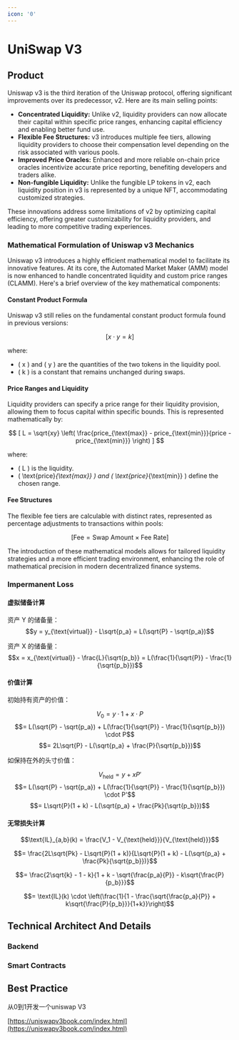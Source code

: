 ```yaml
---
icon: '0'
---
```


# UniSwap V3

## Product

Uniswap v3 is the third iteration of the Uniswap protocol, offering significant improvements over its predecessor, v2. Here are its main selling points:

* **Concentrated Liquidity:** Unlike v2, liquidity providers can now allocate their capital within specific price ranges, enhancing capital efficiency and enabling better fund use.
* **Flexible Fee Structures:** v3 introduces multiple fee tiers, allowing liquidity providers to choose their compensation level depending on the risk associated with various pools.
* **Improved Price Oracles:** Enhanced and more reliable on-chain price oracles incentivize accurate price reporting, benefiting developers and traders alike.
* **Non-fungible Liquidity:** Unlike the fungible LP tokens in v2, each liquidity position in v3 is represented by a unique NFT, accommodating customized strategies.

These innovations address some limitations of v2 by optimizing capital efficiency, offering greater customizability for liquidity providers, and leading to more competitive trading experiences.

### Mathematical Formulation of Uniswap v3 Mechanics

Uniswap v3 introduces a highly efficient mathematical model to facilitate its innovative features. At its core, the Automated Market Maker (AMM) model is now enhanced to handle concentrated liquidity and custom price ranges (CLAMM). Here's a brief overview of the key mathematical components:

#### Constant Product Formula

Uniswap v3 still relies on the fundamental constant product formula found in previous versions:

$$
[ x \cdot y = k ]
$$

where:

* ( x ) and ( y ) are the quantities of the two tokens in the liquidity pool.
* ( k ) is a constant that remains unchanged during swaps.

#### Price Ranges and Liquidity

Liquidity providers can specify a price range for their liquidity provision, allowing them to focus capital within specific bounds. This is represented mathematically by:

$$
[ L = \sqrt{xy} \left( \frac{price_{\text{max}} - price_{\text{min}}}{price - price_{\text{min}}} \right) ]
$$

where:

* ( L ) is the liquidity.
* ( \text{price}_{\text{max\}} ) and ( \text{price}_{\text{min\}} ) define the chosen range.

#### Fee Structures

The flexible fee tiers are calculable with distinct rates, represented as percentage adjustments to transactions within pools:

$$
[
\text{Fee} = \text{Swap Amount} \times \text{Fee Rate}
]
$$



The introduction of these mathematical models allows for tailored liquidity strategies and a more efficient trading environment, enhancing the role of mathematical precision in modern decentralized finance systems.

### Impermanent Loss

#### 虚拟储备计算

资产 Y 的储备量：$$y = y_{\text{virtual}} - L\sqrt{p_a} = L(\sqrt{P} - \sqrt{p_a})$$

资产 X 的储备量：$$x = x_{\text{virtual}} - \frac{L}{\sqrt{p_b}} = L(\frac{1}{\sqrt{P}} - \frac{1}{\sqrt{p_b}})$$

#### 价值计算

初始持有资产的价值：

$$V_0 = y \cdot 1 + x \cdot P$$$$= L(\sqrt{P} - \sqrt{p_a}) + L(\frac{1}{\sqrt{P}} - \frac{1}{\sqrt{p_b}}) \cdot P$$$$= 2L\sqrt{P} - L(\sqrt{p_a} + \frac{P}{\sqrt{p_b}})$$

如保持在外的头寸价值：

$$V_{\text{held}} = y + xP'$$$$= L(\sqrt{P} - \sqrt{p_a}) + L(\frac{1}{\sqrt{P}} - \frac{1}{\sqrt{p_b}}) \cdot P'$$$$= L\sqrt{P}(1 + k) - L(\sqrt{p_a} + \frac{Pk}{\sqrt{p_b}})$$

#### 无常损失计算

$$\text{IL}_{a,b}(k) = \frac{V_1 - V_{\text{held}}}{V_{\text{held}}}$$

$$= \frac{2L\sqrt{Pk} - L\sqrt{P}(1 + k)}{L\sqrt{P}(1 + k) - L(\sqrt{p_a} + \frac{Pk}{\sqrt{p_b}})}$$

$$= \frac{2\sqrt{k} - 1 - k}{1 + k - \sqrt{\frac{p_a}{P}} - k\sqrt{\frac{P}{p_b}}}$$

$$= \text{IL}(k) \cdot \left(\frac{1}{1 - \frac{\sqrt{\frac{p_a}{P}} + k\sqrt{\frac{P}{p_b}}}{1+k}}\right)$$



## Technical Architect And Details

### Backend



### Smart Contracts





## Best Practice

从0到1开发一个uniswap V3

[https://uniswapv3book.com/index.html](https://uniswapv3book.com/index.html)



